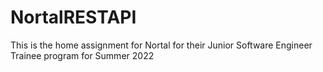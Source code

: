 # NortalRESTAPI
This is the home assignment for Nortal for their Junior Software Engineer Trainee program for Summer 2022
